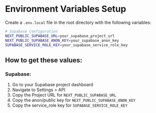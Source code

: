 # Environment Variables Setup

Create a `.env.local` file in the root directory with the following variables:

```bash
# Supabase Configuration
NEXT_PUBLIC_SUPABASE_URL=your_supabase_project_url
NEXT_PUBLIC_SUPABASE_ANON_KEY=your_supabase_anon_key
SUPABASE_SERVICE_ROLE_KEY=your_supabase_service_role_key
```

## How to get these values:

### Supabase:
1. Go to your Supabase project dashboard
2. Navigate to Settings > API
3. Copy the Project URL for `NEXT_PUBLIC_SUPABASE_URL`
4. Copy the anon/public key for `NEXT_PUBLIC_SUPABASE_ANON_KEY`
5. Copy the service_role key for `SUPABASE_SERVICE_ROLE_KEY`
